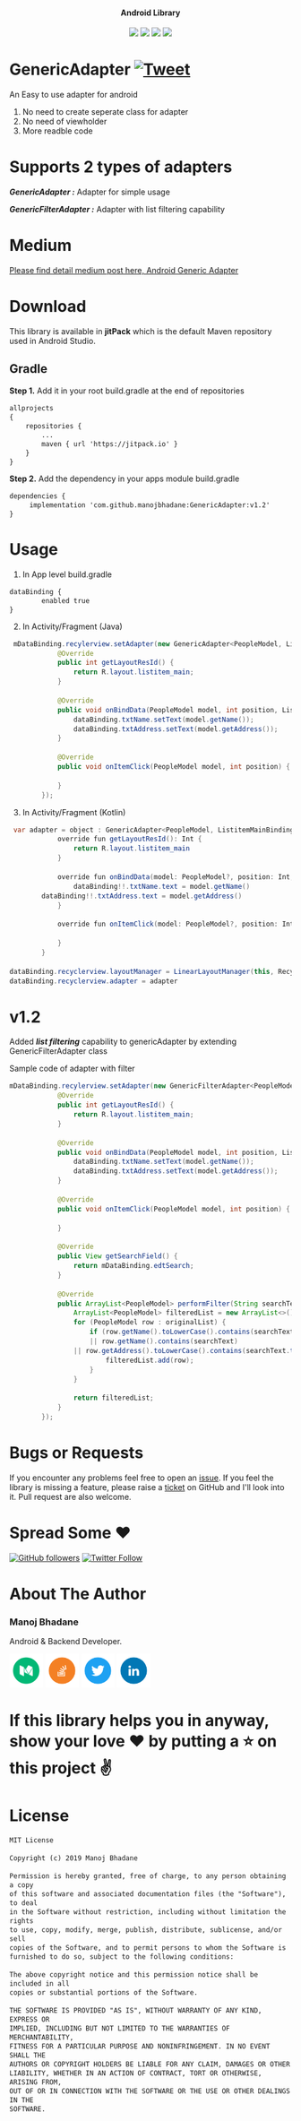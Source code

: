 <h4 align="center">Android Library</h4>

<p align="center">
  <a target="_blank" href="https://android-arsenal.com/api?level=16"><img src="https://img.shields.io/badge/API-16%2B-orange.svg"></a>
  <a target="_blank" href="https://jitpack.io/#manojbhadane/GenericAdapter"><img src="https://jitpack.io/v/manojbhadane/GenericAdapter.svg"></a>
  <a target="_blank" href="https://android-arsenal.com/details/1/7607"><img src="https://img.shields.io/badge/Android%20Arsenal-GenericAdapter-brightgreen.svg?style=flat"></a>
  <a target="_blank" href="https://paypal.me/manojbhadane" title="Donate using PayPal"><img src="https://img.shields.io/badge/paypal-donate-blue.svg" /></a>
</p>



# GenericAdapter [![Tweet](https://img.shields.io/twitter/url/http/shields.io.svg?style=social)](https://twitter.com/intent/tweet?url=https://github.com/manojbhadane/GenericAdapter)

An Easy to use adapter for android

1. No need to create seperate class for adapter
2. No need of viewholder 
3. More readble code

# Supports 2 types of adapters
***GenericAdapter :*** Adapter for simple usage

***GenericFilterAdapter :*** Adapter with list filtering capability


# Medium 
[Please find detail medium post here, Android Generic Adapter](https://medium.com/@manojbhadane/android-generic-recyclerview-adapter-c0024161f1bc)

# Download

This library is available in **jitPack** which is the default Maven repository used in Android Studio.

## Gradle 
**Step 1.** Add it in your root build.gradle at the end of repositories
```Gradle
allprojects 
{
	repositories {
		...
		maven { url 'https://jitpack.io' }
	}
}
```

**Step 2.** Add the dependency in your apps module build.gradle
```Gradle
dependencies {
	 implementation 'com.github.manojbhadane:GenericAdapter:v1.2'
}
```

# Usage

1. In App level build.gradle 
```Gradle
dataBinding {
        enabled true
}
```
2. In Activity/Fragment (Java)
```Java
 mDataBinding.recylerview.setAdapter(new GenericAdapter<PeopleModel, ListitemMainBinding>(this, arrayList) {
            @Override
            public int getLayoutResId() {
                return R.layout.listitem_main;
            }

            @Override
            public void onBindData(PeopleModel model, int position, ListitemMainBinding dataBinding) {
                dataBinding.txtName.setText(model.getName());
                dataBinding.txtAddress.setText(model.getAddress());
            }

            @Override
            public void onItemClick(PeopleModel model, int position) {

            }
        });
```
3. In Activity/Fragment (Kotlin)
```Java
 var adapter = object : GenericAdapter<PeopleModel, ListitemMainBinding>(this, arrayList) {
            override fun getLayoutResId(): Int {
                return R.layout.listitem_main
            }

            override fun onBindData(model: PeopleModel?, position: Int, dataBinding: ListitemMainBinding?) {
                dataBinding!!.txtName.text = model.getName()
		dataBinding!!.txtAddress.text = model.getAddress()
            }

            override fun onItemClick(model: PeopleModel?, position: Int) {

            }
        }
	
dataBinding.recyclerview.layoutManager = LinearLayoutManager(this, RecyclerView.VERTICAL, false)
dataBinding.recyclerview.adapter = adapter

```

# v1.2
Added ***list filtering*** capability to genericAdapter by extending GenericFilterAdapter class

Sample code of adapter with filter
```Java
mDataBinding.recylerview.setAdapter(new GenericFilterAdapter<PeopleModel, ListitemMainBinding>(this, arrayList) {
            @Override
            public int getLayoutResId() {
                return R.layout.listitem_main;
            }

            @Override
            public void onBindData(PeopleModel model, int position, ListitemMainBinding dataBinding) {
                dataBinding.txtName.setText(model.getName());
                dataBinding.txtAddress.setText(model.getAddress());
            }

            @Override
            public void onItemClick(PeopleModel model, int position) {

            }

            @Override
            public View getSearchField() {
                return mDataBinding.edtSearch;
            }

            @Override
            public ArrayList<PeopleModel> performFilter(String searchText, ArrayList<PeopleModel> originalList) {
                ArrayList<PeopleModel> filteredList = new ArrayList<>();
                for (PeopleModel row : originalList) {
                    if (row.getName().toLowerCase().contains(searchText.toLowerCase()) 
		    		|| row.getName().contains(searchText) 
				|| row.getAddress().toLowerCase().contains(searchText.toLowerCase())) {
                        filteredList.add(row);
                    }
                }

                return filteredList;
            }
        });
```


# Bugs or Requests

If you encounter any problems feel free to open an [issue](https://github.com/manojbhadane/GenericAdapter/issues/new?assignees=&labels=&template=bug_report.md). If you feel the library is missing a feature, please raise a [ticket](https://github.com/manojbhadane/EasyRetro/issues/new?assignees=&labels=&template=feature_request.md) on GitHub and I'll look into it. Pull request are also welcome. 

# Spread Some :heart:
[![GitHub followers](https://img.shields.io/github/followers/manojbhadane.svg?style=social&label=Follow)](https://github.com/manojbhadane)  [![Twitter Follow](https://img.shields.io/twitter/follow/manojbhadane.svg?style=social)](https://twitter.com/Manoj_bhadane) 

# About The Author

### Manoj Bhadane

Android & Backend Developer.


<a href="https://medium.com/@manojbhadane"><img src="https://github.com/manojbhadane/Social-Icons/blob/master/medium-icon.png?raw=true" width="60"></a>
<a href="https://stackoverflow.com/users/4034678/manoj-bhadane"><img src="https://github.com/manojbhadane/Social-Icons/blob/master/stackoverflow-icon.png?raw=true" width="60"></a>
<a href="https://twitter.com/Manoj_bhadane"><img src="https://github.com/manojbhadane/Social-Icons/blob/master/twitter-icon.png?raw=true" width="60"></a>
<a href="https://in.linkedin.com/in/manojbhadane"><img src="https://github.com/manojbhadane/Social-Icons/blob/master/linkedin-icon.png?raw=true" width="60"></a>

# If this library helps you in anyway, show your love :heart: by putting a :star: on this project :v:

# License

```
MIT License

Copyright (c) 2019 Manoj Bhadane

Permission is hereby granted, free of charge, to any person obtaining a copy
of this software and associated documentation files (the "Software"), to deal
in the Software without restriction, including without limitation the rights
to use, copy, modify, merge, publish, distribute, sublicense, and/or sell
copies of the Software, and to permit persons to whom the Software is
furnished to do so, subject to the following conditions:

The above copyright notice and this permission notice shall be included in all
copies or substantial portions of the Software.

THE SOFTWARE IS PROVIDED "AS IS", WITHOUT WARRANTY OF ANY KIND, EXPRESS OR
IMPLIED, INCLUDING BUT NOT LIMITED TO THE WARRANTIES OF MERCHANTABILITY,
FITNESS FOR A PARTICULAR PURPOSE AND NONINFRINGEMENT. IN NO EVENT SHALL THE
AUTHORS OR COPYRIGHT HOLDERS BE LIABLE FOR ANY CLAIM, DAMAGES OR OTHER
LIABILITY, WHETHER IN AN ACTION OF CONTRACT, TORT OR OTHERWISE, ARISING FROM,
OUT OF OR IN CONNECTION WITH THE SOFTWARE OR THE USE OR OTHER DEALINGS IN THE
SOFTWARE.
```

